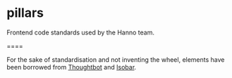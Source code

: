 pillars
=======

Frontend code standards used by the Hanno team.

====

For the sake of standardisation and not inventing the wheel, elements have been borrowed from [Thoughtbot](https://github.com/thoughtbot/guides) and [Isobar](http://isobar-idev.github.io/code-standards/).